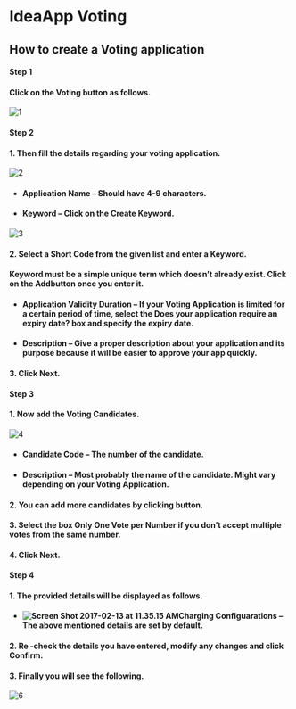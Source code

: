 ﻿# IdeaApp Voting

## How to create a Voting application

#### **Step 1**

#### Click on the Voting button as follows.

![1](http://www.ideamart.lk/web/wp-content/uploads/2016/09/1-2.png)

#### **Step 2**

#### 1\. Then fill the details regarding your voting application.

![2](http://www.ideamart.lk/web/wp-content/uploads/2016/09/2-3.png)

-   #### Application Name – Should have 4-9 characters.
    
-   #### Keyword – Click on the **Create Keyword**.
    

![3](http://www.ideamart.lk/web/wp-content/uploads/2016/09/3-3.png)

#### 2\. Select a Short Code from the given list and enter a Keyword.

#### Keyword must be a simple unique term which doesn’t already exist. Click on the **Add**button once you enter it.

-   #### Application Validity Duration – If your Voting Application is limited for a certain period of time, select the **Does your application require an expiry date?** box and specify the expiry date.
    
-   #### Description – Give a proper description about your application and its purpose because it will be easier to approve your app quickly.
    

#### 3\. Click **Next**.

#### **Step 3**

#### 1\. Now add the Voting Candidates.

![4](http://www.ideamart.lk/web/wp-content/uploads/2016/09/4-2.png)

-   #### Candidate Code – The number of the candidate.
    
-   #### Description – Most probably the name of the candidate. Might vary depending on your Voting Application.
    

#### 2\. You can add more candidates by clicking button.

#### 3\. Select the box **Only One Vote per Number** if you don’t accept multiple votes from the same number.

#### 4\. Click **Next**.

#### **Step 4**

#### 1\. The provided details will be displayed as follows.

-   #### ![Screen Shot 2017-02-13 at 11.35.15 AM](http://www.ideamart.lk/web/wp-content/uploads/2016/09/Screen-Shot-2017-02-13-at-11.35.15-AM.png)Charging Configuarations – The above mentioned details are set by default.
    

#### 2\. Re -check the details you have entered, modify any changes and click **Confirm**.

#### 3\. Finally you will see the following.

![6](http://www.ideamart.lk/web/wp-content/uploads/2016/09/6.png)
